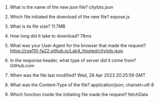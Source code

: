 1. What is the name of the new json file?
citylots.json

2. Which file initiated the download of the new file?
expose.js

3. What is its file size?
11.7MB

4. How long did it take to download?
78ms

5. What was your User-Agent for the browser that made the request?
https://cse110-fa22.github.io/Lab4_Hosted/citylots.json

6. In the response header, what type of server did it come from?
GitHub.com

7. When was the file last modified?
Wed, 26 Apr 2023 20:25:59 GMT

8. What was the Content-Type of the file?
application/json; charset=utf-8


9. Which function inside the initiating file made the request?
fetchData


